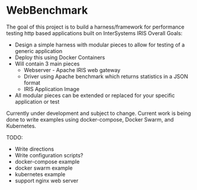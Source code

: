# WebBenchmark
The goal of this project is to build a harness/framework for performance testing http based applications built on InterSystems IRIS 
Overall Goals: 
  * Design a simple harness with modular pieces to allow for testing of a generic application
  * Deploy this using Docker Containers
  * Will contain 3 main pieces
    * Webserver - Apache IRIS web gateway
    * Driver using Apache benchmark which returns statistics in a JSON format
    * IRIS Application Image
  * All modular pieces can be extended or replaced for your specific application or test

Currently under development and subject to change. Current work is being done to write examples using docker-compose, Docker Swarm, and Kubernetes.

TODO:
* Write directions
* Write configuration scripts?
* docker-compose example
* docker swarm example
* kubernetes example
* support nginx web server
